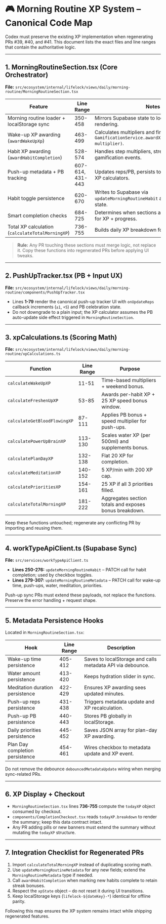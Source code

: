 # 🎮 Morning Routine XP System – Canonical Code Map

Codex must preserve the existing XP implementation when regenerating PRs #39, #40, and #41. This document lists the exact files and line ranges that contain the authoritative logic.

---

## 1. MorningRoutineSection.tsx (Core Orchestrator)
**File:** `src/ecosystem/internal/lifelock/views/daily/morning-routine/MorningRoutineSection.tsx`

| Feature | Line Range | Notes |
|---------|------------|-------|
| Morning routine loader + localStorage sync | 350-458 | Mirrors Supabase state to localStorage before rendering. |
| Wake-up XP awarding (`awardWakeUpXp`) | 463-499 | Calculates multipliers and fires `GamificationService.awardXP('wake_up_tracked', multiplier)`. |
| Habit XP awarding (`awardHabitCompletion`) | 528-574 | Handles step multipliers, streak timing, and gamification events. |
| Push-up metadata + PB tracking | 607-614, 431-443 | Updates reps/PB, persists to storage, and triggers XP calculators. |
| Habit toggle persistence | 620-670 | Writes to Supabase via `updateMorningRoutineHabit` and updates local XP state. |
| Smart completion checks | 684-725 | Determines when sections are marked complete for XP + progress. |
| Total XP calculation (`calculateTotalMorningXP`) | 736-755 | Builds daily XP breakdown for UI display. |

> **Rule:** Any PR touching these sections must merge logic, not replace it. Copy these functions into regenerated PRs before applying UI tweaks.

---

## 2. PushUpTracker.tsx (PB + Input UX)
**File:** `src/ecosystem/internal/lifelock/views/daily/morning-routine/components/PushUpTracker.tsx`

- Lines **1-79** render the canonical push-up tracker UI with `onUpdateReps` callback increments (`±1`, `+5`) and PB celebration state.
- Do not downgrade to a plain input; the XP calculator assumes the PB auto-update side effect triggered in `MorningRoutineSection`.

---

## 3. xpCalculations.ts (Scoring Math)
**File:** `src/ecosystem/internal/lifelock/views/daily/morning-routine/xpCalculations.ts`

| Function | Line Range | Purpose |
|----------|------------|---------|
| `calculateWakeUpXP` | 11-51 | Time-based multipliers + weekend bonus. |
| `calculateFreshenUpXP` | 53-85 | Awards per-habit XP + 25 XP speed bonus window. |
| `calculateGetBloodFlowingXP` | 87-111 | Applies PB bonus + speed multiplier for push-ups. |
| `calculatePowerUpBrainXP` | 113-130 | Scales water XP (per 500ml) and supplements bonus. |
| `calculatePlanDayXP` | 132-138 | Flat 20 XP for completion. |
| `calculateMeditationXP` | 140-152 | 5 XP/min with 200 XP cap. |
| `calculatePrioritiesXP` | 154-161 | 25 XP if all 3 priorities filled. |
| `calculateTotalMorningXP` | 181-222 | Aggregates section totals and exposes bonus breakdown. |

Keep these functions untouched; regenerate any conflicting PR by importing and reusing them.

---

## 4. workTypeApiClient.ts (Supabase Sync)
**File:** `src/services/workTypeApiClient.ts`

- **Lines 250-276:** `updateMorningRoutineHabit` – PATCH call for habit completion; used by checkbox toggles.
- **Lines 279-307:** `updateMorningRoutineMetadata` – PATCH call for wake-up time, push-ups, water, meditation, priorities.

Push-up sync PRs must extend these payloads, not replace the functions. Preserve the error handling + request shape.

---

## 5. Metadata Persistence Hooks
Located in `MorningRoutineSection.tsx`:

| Hook | Line Range | Description |
|------|------------|-------------|
| Wake-up time persistence | 405-412 | Saves to localStorage and calls metadata API via debounce. |
| Water amount persistence | 413-420 | Keeps hydration slider in sync. |
| Meditation duration persistence | 422-429 | Ensures XP awarding sees updated minutes. |
| Push-up reps persistence | 431-438 | Triggers metadata update and XP recalculation. |
| Push-up PB persistence | 440-443 | Stores PB globally in localStorage. |
| Daily priorities persistence | 445-452 | Saves JSON array for plan-day XP awarding. |
| Plan Day completion persistence | 454-461 | Wires checkbox to metadata update and XP event. |

Do not remove the debounce `debouncedMetadataUpdate` wiring when merging sync-related PRs.

---

## 6. XP Display + Checkout
- `MorningRoutineSection.tsx` lines **736-755** compute the `todayXP` object consumed by checkout.
- `components/CompletionCheckout.tsx` reads `todayXP.breakdown` to render the summary; keep this data contract intact.
- Any PR adding pills or new banners must extend the summary without mutating the `todayXP` structure.

---

## 7. Integration Checklist for Regenerated PRs
1. Import `calculateTotalMorningXP` instead of duplicating scoring math.
2. Use `updateMorningRoutineMetadata` for any new fields; extend the `MorningRoutineMetadata` type if needed.
3. Call `awardHabitCompletion` when marking new habits complete to retain streak bonuses.
4. Respect the `xpState` object – do not reset it during UI transitions.
5. Keep localStorage keys (`lifelock-${dateKey}-*`) identical for offline parity.

Following this map ensures the XP system remains intact while shipping regenerated features.
